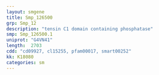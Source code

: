 ```yaml
---
layout: smgene
title: Smp_126500
grp: Smp_12
description: "tensin C1 domain containing phosphatase"
smp: Smp_126500.1
uniprot: "G4VN41"
length:  2703
cdd: "cd09927, cl15255, pfam00017, smart00252"
kk: K18080
categories: sm
---
```

